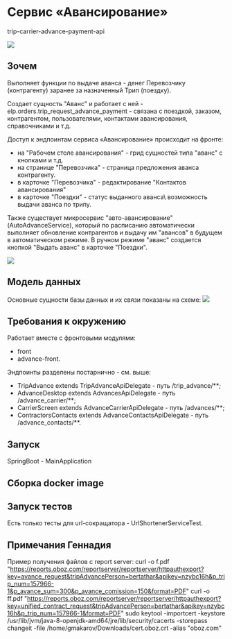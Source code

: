 # Сервис «Авансирование»
trip-carrier-advance-payment-api

![](advance.png)
## Зочем
Выполняет функции по выдаче аванса - денег Перевозчику (контрагенту) заранее за назначенный Трип (поездку).

Создает сущность "Аванс" и работает с ней - elp.orders.trip_request_advance_payment - связана с поездкой, заказом, контрагентом, пользователями, контактами авансирования, справочниками и т.д.

Доступ к эндпоинтам сервиса «Авансирование» происходит на фронте:

- на "Рабочем столе авансирования" - грид сущностей типа "аванс" с кнопками и т.д.
- на странице "Перевозчика" - страница предложения аванса контрагенту.
- в карточке "Перевозчика" - редактирование "Контактов авансирования"
- в карточке "Поездки" - статус выданного аванса\ возможность выдачи аванса по трипу.

Также существует микросервис "авто-авансирование" (AutoAdvanceService), который по расписанию автоматически выполняет обновление контрагентов и выдачу им "авансов" в будущем в автоматическом режиме. В ручном режиме "аванс" создается кнопкой "Выдать аванс" в карточке "Поездки".

![](schema.png)

## Модель данных
Основные сущности базы данных и их связи показаны на схеме:
![](model.jpg)

## Требования к окружению
Работает вместе с фронтовыми модулями:
- front 
- advance-front. 


Эндпоинты разделены постарнично - cм. выше:
- TripAdvance extends TripAdvanceApiDelegate - путь  /trip_advance/**;
- AdvanceDesktop extends AdvancesApiDelegate - путь  /advance_carrier/**; 
- CarrierScreen extends AdvanceCarrierApiDelegate - путь /advances/**;
- ContractorsContacts extends AdvanceContactsApiDelegate - путь /advance_contacts/**.


## Запуск
SpringBoot - MainApplication

## Сборка docker image

## Запуск тестов
Есть только тесты для url-сокращатора - UrlShortenerServiceTest.


## Примечания Геннадия
Пример получения файлов с report server:
curl -o f.pdf "https://reports.oboz.com/reportserver/reportserver/httpauthexport?key=avance_request&tripAdvancePerson=bertathar&apikey=nzybc16h&p_trip_num=157966-1&p_avance_sum=300&p_avance_comission=150&format=PDF"
curl -o ff.pdf "https://reports.oboz.com/reportserver/reportserver/httpauthexport?key=unified_contract_request&tripAdvancePerson=bertathar&apikey=nzybc16h&p_trip_num=157966-1&format=PDF"
sudo keytool -importcert -keystore /usr/lib/jvm/java-8-openjdk-amd64/jre/lib/security/cacerts -storepass changeit -file /home/gmakarov/Downloads/cert.oboz.crt -alias "oboz.com"


